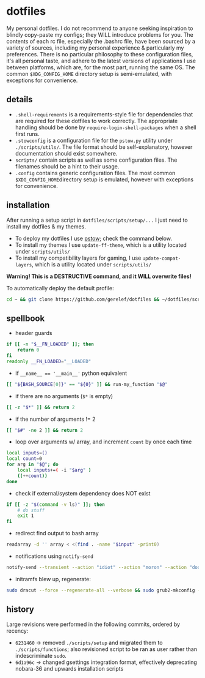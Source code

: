 # dotfiles
My personal dotfiles. I do not recommend to anyone seeking inspiration to blindly copy-paste my configs; they WILL introduce problems for you. The contents of each rc file, especially the .bashrc file, have been sourced by a variety of sources, including my personal experience & particularly my preferences.
There is no particular philosophy to these configuration files, it's all personal taste, and adhere to the latest versions of applications I use between platforms, which are, for the most part, running the same OS.
The common `$XDG_CONFIG_HOME` directory setup is semi-emulated, with exceptions for convenience.

## details
- `.shell-requirements` is a requirements-style file for dependencies that are required for these dotfiles to work correctly. The appropriate handling should be done by `require-login-shell-packages` when a shell first runs.
- `.stowconfig` is a configuration file for the `pstow.py` utility under `./scripts/utils/`. The file format should be self-explanatory, however documentation should exist somewhere.
- `scripts/` contain scripts as well as some configuration files. The filenames should be a hint to their usage.
- `.config` contains generic configuration files. The most common `$XDG_CONFIG_HOME`directory setup is emulated, however with exceptions for convenience.

## installation
After running a setup script in `dotfiles/scripts/setup/...` I just need to install my dotfiles & my themes.
- To deploy my dotfiles I use [pstow](https://github.com/gerelef/pstow); check the command below.
- To install my themes I use `update-ff-theme`, which is a utility located under `scripts/utils/`
- To install my compatibility layers for gaming, I use `update-compat-layers`, which is a utility located under `scripts/utils/`

**Warning! This is a DESTRUCTIVE command, and it WILL overwrite files!**

To automatically deploy the default profile:
```bash
cd ~ && git clone https://github.com/gerelef/dotfiles && ~/dotfiles/scripts/functions/pstow --source ~/dotfiles --target ~ --profile default --force --yes
```

## spellbook
- header guards
```bash
if [[ -n "$__FN_LOADED" ]]; then
    return 0
fi
readonly __FN_LOADED="__LOADED"
```
- if `__name__ == '__main__'` python equivalent
```bash
[[ "${BASH_SOURCE[0]}" == "${0}" ]] && run-my_function "$@"
```
- if there are no arguments (`$*` is empty)
```bash
[[ -z "$*" ]] && return 2
```
- if the number of arguments != 2
```bash
[[ "$#" -ne 2 ]] && return 2
```
- loop over arguments w/ array, and increment `count` by once each time
```bash
local inputs=()
local count=0
for arg in "$@"; do
    local inputs+=( -i "$arg" )
    ((++count))
done
```
- check if external/system dependency does NOT exist
```bash
if [[ -z "$(command -v ls)" ]]; then
    # do stuff
    exit 1
fi
```
- redirect find output to bash array
```bash
readarray -d '' array < <(find . -name "$input" -print0)
```
- notifications using `notify-send`
```bash
notify-send --transient --action "idiot" --action "moron" --action "doofus" Test 'hello world!'
```
- initramfs blew up, regenerate:
```bash
sudo dracut --force --regenerate-all --verbose && sudo grub2-mkconfig -o /boot/grub2/grub.cfg
```


## history
Large revisions were performed in the following commits, ordered by recency:
- `6231460` -> removed `./scripts/setup` and migrated them to `./scripts/functions`; also revisioned script to be ran as user rather than indescriminate `sudo`.
- `6d1a96c` -> changed gsettings integration format, effectively deprecating nobara-36 and upwards installation scripts
